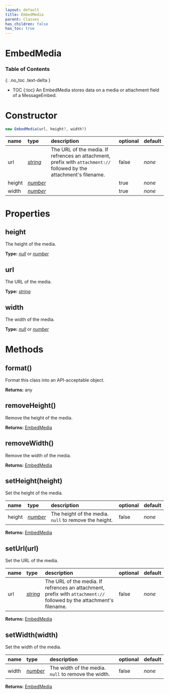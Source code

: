 ```yaml
---
layout: default
title: EmbedMedia
parent: Classes
has_children: false
has_toc: true
---
```


# EmbedMedia
### Table of Contents
{: .no_toc .text-delta }

- TOC
{:toc}
An EmbedMedia stores data on a media or attachment
field of a MessageEmbed.
# Constructor
```js
new EmbedMedia(url, height?, width?)
```

| name | type | description | optional | default |
|:-----|:-----|:------------|:---------|:--------|
| url | *[string](https://developer.mozilla.org/en-US/docs/Web/JavaScript/Reference/Global_Objects/string)* | The URL of the media. If refrences an attachment, prefix with `attachment://` followed by the attachment's filename. | false | *none* |
| height | *[number](https://developer.mozilla.org/en-US/docs/Web/JavaScript/Reference/Global_Objects/number)* |   | true | *none* |
| width | *[number](https://developer.mozilla.org/en-US/docs/Web/JavaScript/Reference/Global_Objects/number)* |   | true | *none* |

# Properties
## height
The height of the media.

**Type:** *[null](https://developer.mozilla.org/en-US/docs/Web/JavaScript/Reference/Global_Objects/null)* or *[number](https://developer.mozilla.org/en-US/docs/Web/JavaScript/Reference/Global_Objects/number)*

## url
The URL of the media.

**Type:** *[string](https://developer.mozilla.org/en-US/docs/Web/JavaScript/Reference/Global_Objects/string)*

## width
The width of the media.

**Type:** *[null](https://developer.mozilla.org/en-US/docs/Web/JavaScript/Reference/Global_Objects/null)* or *[number](https://developer.mozilla.org/en-US/docs/Web/JavaScript/Reference/Global_Objects/number)*

# Methods
## format()
Format this class into an API-acceptable object.

**Returns:** any

## removeHeight()
Remove the height of the media.

**Returns:** [EmbedMedia](/classes/EmbedMedia)

## removeWidth()
Remove the width of the media.

**Returns:** [EmbedMedia](/classes/EmbedMedia)

## setHeight(height)
Set the height of the media.

| name | type | description | optional | default |
|:-----|:-----|:------------|:---------|:--------|
| height | *[number](https://developer.mozilla.org/en-US/docs/Web/JavaScript/Reference/Global_Objects/number)* | The height of the media. `null` to remove the height. | false | *none* |

**Returns:** [EmbedMedia](/classes/EmbedMedia)

## setUrl(url)
Set the URL of the media.

| name | type | description | optional | default |
|:-----|:-----|:------------|:---------|:--------|
| url | *[string](https://developer.mozilla.org/en-US/docs/Web/JavaScript/Reference/Global_Objects/string)* | The URL of the media. If refrences an attachment, prefix with `attachment://` followed by the attachment's filename. | false | *none* |

**Returns:** [EmbedMedia](/classes/EmbedMedia)

## setWidth(width)
Set the width of the media.

| name | type | description | optional | default |
|:-----|:-----|:------------|:---------|:--------|
| width | *[number](https://developer.mozilla.org/en-US/docs/Web/JavaScript/Reference/Global_Objects/number)* | The width of the media. `null` to remove the width. | false | *none* |

**Returns:** [EmbedMedia](/classes/EmbedMedia)


